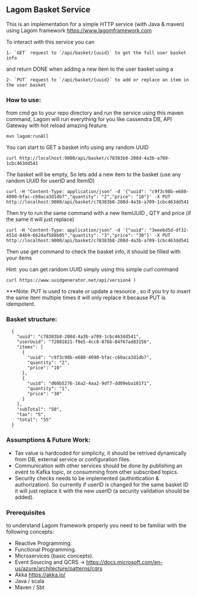 ## Lagom Basket Service

This is an implementation for a simple HTTP service (with Java & maven) using Lagom framework https://www.lagomframework.com

To interact with this service you can
```
1- `GET` request to `/api/basket/{uuid}` to get the full user basket info
```

and return DONE when adding a new item to the user basket using a 
```
2- `PUT` request to `/api/basket/{uuid}` to add or replace an item in the user basket
```

### How to use:

from cmd go to your repo directory and run the service using this maven command, Lagom will run everything for you like cassendra DB, API Gateway with hot reload amazing feature.
```
mvn lagom:runAll
```

You can start to GET a basket info using any random UUID 
```
curl http://localhost:9000/api/basket/c78383b8-208d-4a3b-a709-1cbc463dd541
```

The basket will be empty, So lets add a new item to the basket (use any random UUID for userID and ItemID)
```
curl -H "Content-Type: application/json" -d '{"uuid": "c9f3c98b-e680-4090-bfac-c60aca3d1db7","quantity": "2","price": "10"}' -X PUT http://localhost:9000/api/basket/c78383b8-208d-4a3b-a709-1cbc463dd541
```

Then try to run the same command with a new ItemUUID , QTY and price (if the same it will just replace)
```
curl -H "Content-Type: application/json" -d '{"uuid": "3eee6d5d-df32-451d-84b9-6624af588b05","quantity": "3","price": "30"}' -X PUT http://localhost:9000/api/basket/c78383b8-208d-4a3b-a709-1cbc463dd541
```
Then use get command to check the basket info, it should be filled with your items


Hint: you can get random UUID simply using this simple curl command
```
curl https://www.uuidgenerator.net/api/version4	)
```

***Note: 
PUT is used to create or update a resource , so if you try to insert the same item multiple times it will only replace it because PUT is idempotent.

### Basket structure:
      {
        "uuid": "c78383b8-208d-4a3b-a709-1cbc463dd541",
        "userUuid": "72081821-f9e5-4cc8-876b-84f67ad83156",
        "items": [
          {
            "uuid": "c9f3c98b-e680-4090-bfac-c60aca3d1db7",
            "quantity": "2",
            "price": "10"
          },
          {
            "uuid": "d60b5276-16a2-4aa2-9df7-dd09eba10171",
            "quantity": "1",
            "price": "30"
          }
        ],
        "subTotal": "50",
        "tax": "5",
        "total": "55"
      }

### Assumptions & Future Work:
- Tax value is hardcoded for simplicity, it should be retrived dynamically from DB, external service or configuration files.
- Communication with other services should be done by publishing an event to Kafka topic, or consumming from other subscribed topics.
- Security checks needs to be implemented (authintication & authorization). So currently if userID is changed for the same basket ID it will just replace it with the new userID (a security validation should be added).


### Prerequisites
to understand Lagom framework properly you need to be familiar with the following concepts:
- Reactive Programming.
- Functional Programming.
- Microservices (basic concepts).
- Event Sourcing and QCRS -> https://docs.microsoft.com/en-us/azure/architecture/patterns/cqrs
- Akka https://akka.io/
- Java / scala
- Maven / Sbt


